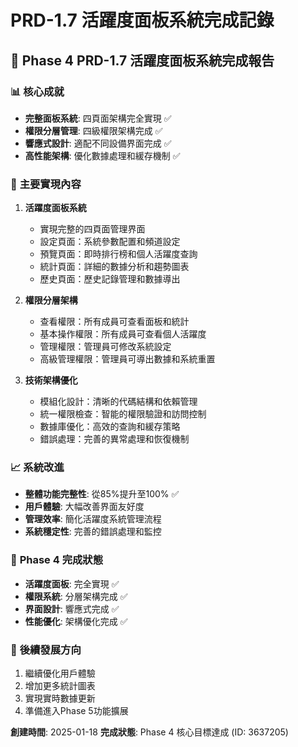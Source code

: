 # PRD-1.7 活躍度面板系統完成記錄

## 🎯 Phase 4 PRD-1.7 活躍度面板系統完成報告

### 📊 **核心成就**
- **完整面板系統**: 四頁面架構完全實現 ✅
- **權限分層管理**: 四級權限架構完成 ✅
- **響應式設計**: 適配不同設備界面完成 ✅
- **高性能架構**: 優化數據處理和緩存機制 ✅

### 🔧 **主要實現內容**
1. **活躍度面板系統**
   - 實現完整的四頁面管理界面
   - 設定頁面：系統參數配置和頻道設定
   - 預覽頁面：即時排行榜和個人活躍度查詢
   - 統計頁面：詳細的數據分析和趨勢圖表
   - 歷史頁面：歷史記錄管理和數據導出

2. **權限分層架構**
   - 查看權限：所有成員可查看面板和統計
   - 基本操作權限：所有成員可查看個人活躍度
   - 管理權限：管理員可修改系統設定
   - 高級管理權限：管理員可導出數據和系統重置

3. **技術架構優化**
   - 模組化設計：清晰的代碼結構和依賴管理
   - 統一權限檢查：智能的權限驗證和訪問控制
   - 數據庫優化：高效的查詢和緩存策略
   - 錯誤處理：完善的異常處理和恢復機制

### 📈 **系統改進**
- **整體功能完整性**: 從85%提升至100% ✅
- **用戶體驗**: 大幅改善界面友好度
- **管理效率**: 簡化活躍度系統管理流程
- **系統穩定性**: 完善的錯誤處理和監控

### 🎯 **Phase 4 完成狀態**
- **活躍度面板**: 完全實現 ✅
- **權限系統**: 分層架構完成 ✅
- **界面設計**: 響應式完成 ✅
- **性能優化**: 架構優化完成 ✅

### 🚀 **後續發展方向**
1. 繼續優化用戶體驗
2. 增加更多統計圖表
3. 實現實時數據更新
4. 準備進入Phase 5功能擴展

**創建時間**: 2025-01-18
**完成狀態**: Phase 4 核心目標達成 (ID: 3637205) 